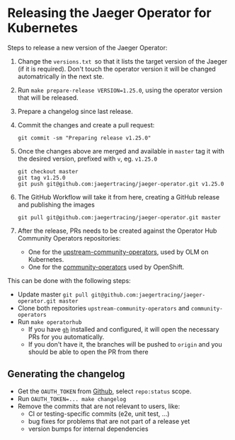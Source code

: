 # Releasing the Jaeger Operator for Kubernetes

Steps to release a new version of the Jaeger Operator:


1. Change the `versions.txt `so that it lists the target version of the Jaeger (if it is required). Don't touch the operator version it will be changed automatrically in the next ste.

2. Run `make prepare-release VERSION=1.25.0`, using the operator version that will be released.

3. Prepare a changelog since last release. 

4. Commit the changes and create a pull request:

   ```
   git commit -sm "Preparing release v1.25.0"
   ```

5. Once the changes above are merged and available in `master` tag it with the desired version, prefixed with `v`, eg. `v1.25.0`

    ```
    git checkout master
    git tag v1.25.0
    git push git@github.com:jaegertracing/jaeger-operator.git v1.25.0
    ```

6. The GitHub Workflow will take it from here, creating a GitHub release and publishing the images

    ```
    git pull git@github.com:jaegertracing/jaeger-operator.git master
    ```

7. After the release, PRs needs to be created against the Operator Hub Community Operators repositories:

    * One for the [upstream-community-operators](https://github.com/k8s-operatorhub/community-operators), used by OLM on Kubernetes.
    * One for the [community-operators](https://github.com/redhat-openshift-ecosystem/community-operators-prod) used by OpenShift.

This can be done with the following steps:
- Update master `git pull git@github.com:jaegertracing/jaeger-operator.git master`
- Clone both repositories `upstream-community-operators` and `community-operators` 
- Run `make operatorhub`
  * If you have [`gh`](https://cli.github.com/) installed and configured, it will open the necessary PRs for you automatically.
  * If you don't have it, the branches will be pushed to `origin` and you should be able to open the PR from there

## Generating the changelog

- Get the `OAUTH_TOKEN` from [Github](https://github.com/settings/tokens/new?description=GitHub%20Changelog%20Generator%20token), select `repo:status` scope.
- Run  `OAUTH_TOKEN=... make changelog`
- Remove the commits that are not relevant to users, like:
  * CI or testing-specific commits (e2e, unit test, ...)
  * bug fixes for problems that are not part of a release yet
  * version bumps for internal dependencies